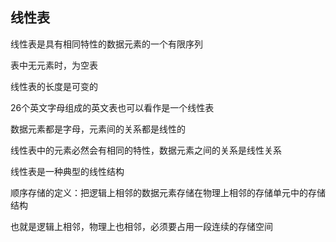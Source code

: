 ## 线性表

线性表是具有相同特性的数据元素的一个有限序列

表中无元素时，为空表

线性表的长度是可变的



26个英文字母组成的英文表也可以看作是一个线性表

数据元素都是字母，元素间的关系都是线性的



线性表中的元素必然会有相同的特性，数据元素之间的关系是线性关系

线性表是一种典型的线性结构



顺序存储的定义：把逻辑上相邻的数据元素存储在物理上相邻的存储单元中的存储结构

也就是逻辑上相邻，物理上也相邻，必须要占用一段连续的存储空间